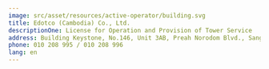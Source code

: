 ```yaml
---
image: src/asset/resources/active-operator/building.svg
title: Edotco (Cambodia) Co., Ltd.
descriptionOne: License for Operation and Provision of Tower Service
address: Building Keystone, No.146, Unit 3AB, Preah Norodom Blvd., Sangkat Tonle Basac, Khan Chamkarmon, Phnom Penh
phone: 010 208 995 / 010 208 996
lang: en
---
```

